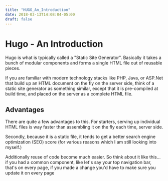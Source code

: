 ```yaml
---
title: "HUGO_An_Introduction"
date: 2018-03-13T14:08:04-05:00
draft: false
---
```


Hugo - An Introduction
===
Hugo is what is typically called a "Static Site Generator". Basically it takes a bunch of modular components and forms a single HTML file out of reusable pieces.

If you are familiar with modern technology stacks like PHP, Java, or ASP.Net that build up an HTML document on the fly on the server side, think of a static site generator as something similar, except that it is pre-compiled at build time, and placed on the server as a complete HTML file.

Advantages
---
There are quite a few advantages to this. For starters, serving up individual HTML files is way faster than assembling it on the fly each time, server side. 

Secondly, because it is a static file, it tends to get a better search engine optimization (SEO) score (for various reasons which I am still looking into myself.)

Additionally reuse of code become much easier. So think about it like this... if you had a common component, like let's say your top navigation bar, that's on every page, if you made a change you'd have to make sure you update it on every page

